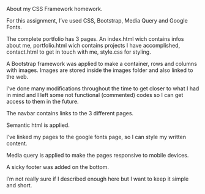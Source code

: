 About my CSS Framework homework.

For this assignment, I’ve used CSS, Bootstrap, Media Query and Google Fonts.

The complete portfolio has 3 pages. An index.html wich contains infos about me, portfolio.html wich contains projects I have accomplished, contact.html to get in touch with me, style.css for 
styling.

A Bootstrap framework was applied to make a container, rows and columns with images.
Images are stored inside the images folder and also linked to the web. 

I’ve done many modifications throughout the time to get closer to what I had in mind and I left some not functional (commented)  codes so I can get access to them in the future.

The navbar contains links to the 3 different pages.

Semantic html is applied.

I’ve linked my pages to the google fonts page, so I can style my written content.

Media query is applied to make the pages responsive to mobile devices. 

A sicky footer was added on the bottom. 

I’m not really sure if I described enough here but I want to keep it simple and short. 